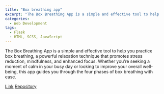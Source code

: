 ```yaml
---
title: "Box breathing app"
excerpt: "The Box Breathing App is a simple and effective tool to help you practice box breathing, a powerful relaxation technique."
categories: 
  - Web Development
tags:
  - Flask
  - HTML, SCSS, JavaScript
---
```


The Box Breathing App is a simple and effective tool to help you practice box breathing, a powerful relaxation technique that promotes stress reduction, mindfulness, and enhanced focus. Whether you’re seeking a moment of calm in your busy day or looking to improve your overall well-being, this app guides you through the four phases of box breathing with ease.

[Link](https://martina-torce.github.io/box-breathing-app/)
[Repository](https://github.com/martina-torce/box-breathing-app)
